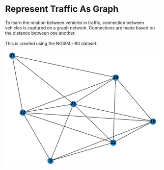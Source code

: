 # Represent Traffic As Graph
To learn the relation between vehicles in traffic, connection between vehicles is captured on a graph network. 
Connections are made based on the distance between one another. <br /> <br />
This is created using the NGSIM i-80 dataset.

<p align="center">
  <img src="./401_graph.png" alt="Alt text" title="Optional title">
</p>
